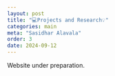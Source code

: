 ```yaml
---
layout: post
title: "💻Projects and Research💡"
categories: main
meta: "Sasidhar Alavala"
order: 3
date: 2024-09-12
---
```


Website under preparation.
